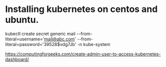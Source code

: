 # Installing kubernetes on centos and ubuntu.



kubectl create secret generic mail --from-literal=username='mail@abc.com' --from-literal=password='39528$vdg7Jb' -n kube-system

https://computingforgeeks.com/create-admin-user-to-access-kubernetes-dashboard/

